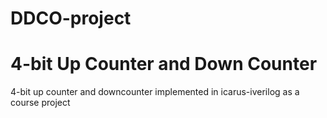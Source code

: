 # DDCO-project
# 4-bit Up Counter and Down Counter

4-bit up counter and downcounter implemented in icarus-iverilog as a course project
